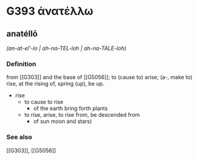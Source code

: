 # G393 ἀνατέλλω

## anatéllō

_(an-at-el'-lo | ah-na-TEL-loh | ah-na-TALE-loh)_

### Definition

from [[G303]] and the base of [[G5056]]; to (cause to) arise; (a-, make to) rise, at the rising of, spring (up), be up.

- rise
  - to cause to rise
    - of the earth bring forth plants
  - to rise, arise, to rise from, be descended from
    - of sun moon and stars)

### See also

[[G303]], [[G5056]]

